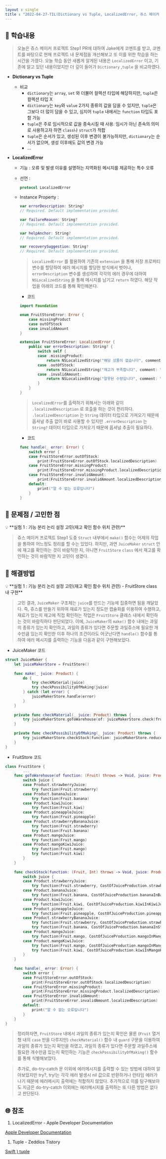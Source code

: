 ```yaml
---
layout : single
title : "2022-04-27-TIL(Dictionary vs Tuple, LocalizedError, 쥬스 메이커 프로젝트 Step1 (3))"
---
```


## 🐣 학습내용

> 오늘은 쥬스 메이커 프로젝트 Step1 PR에 대하여 Jake에게 코멘트를 받고, 코멘트를 바탕으로 현재 프로젝트 내 문제점을 개선해보고 또 이를 위한 학습을 하는 시간을 가졌다. 오늘 학습 동안 새롭게 알게된 내용은 `LocalizedError` 이고, 기존에 알고 있던 내용이었지만 더 깊이 들어가 `Dictionary` ,`tuple` 을 비교하였다.
> 

- **Dictionary vs Tuple**
    - 비교
        - `dictionary`는 `array`, `set` 와 더불어 컬렉션 타입에 해당하지만, `tuple`은 컬렉션 타입 X
        - `dictionary`는 `key`와 `value` 2가지 종류의 값을 담을 수 있지만, `tuple`은 그보다 더 많이 
        담을 수 있고, 심지어 `tuple` 내에서는 `function` 타입도 포함 가능
        - `tuple`은 주로 임시적으로 값을 종속시킬 때 사용. 임시가 아닌 존속의 의미로 사용하고자 
        하면 `class`나 `struct`가 적합
        - `tuple`은 순서가 있고, 생성된 이후 변경이 불가능하지만, `dictionary`는 순서가 없으며, 생성 
        이후에도 값의 변경 가능
        - ...
    
- **LocalizedError**
    - 기능 : 오류 및 발생 이유를 설명하는 지역화된 메시지를 제공하는 특수 오류
    - 선언 :
        
        ```swift
        protocol LocalizedError
        ```
        
    - Instance Property :
        
        ```swift
        var errorDescription: String?
        // Required. Default implementation provided.
        
        var failureReason: String?
        // Required. Default implementation provided.
        
        var helpAnchor: String?
        // Required. Default implementation provided.
        
        var recoverySuggestion: String?
        // Required. Default implementation provided.
        ```
        
        > `LocalizedError` 를 활용하여 기존의 `extension` 을 통해 저장 프로퍼티 변수를 할당하여 에러 메시지를 할당한 방식에서 벗어나, `errorDescription` 변수를 생성하여 각각의 에러 경우에 대하여 `NSLocalizedString` 을 통해 메시지를 남기고 `return` 하였다. 해당 작업을 아래의 코드를 통해 확인해본다.
        > 
        
        - 코드
        
        ```swift
        import Foundation
        
        enum FruitStoreError: Error {
            case missingProduct
            case outOfStock
            case invalidAmount
        }
        
        extension FruitStoreError: LocalizedError {
            public var errorDescription: String? {
                switch self {
                case .missingProduct:
                    return NSLocalizedString("해당 상품이 없습니다", comment: "Description of missing Product")
                case .outOfStock:
                    return NSLocalizedString("재고가 부족합니다", comment: "Description of out of stock")
                case .invalidAmount:
                    return NSLocalizedString("잘못된 수량입니다", comment: "Description of invalid amount")
                }
            }
        }
        ```
        
        > `LocalizedError`를 출력하기 위해서는 아래와 같이 `.localizedDescription` 로 호출을 하는 것이 편리하다. `.localizedDescription` 는 `String` 데이터 타입으로 가져오기 때문에 옵셔널 추출 없이 바로 사용할 수 있지만 `.errorDescription` 는 `String?`  데이터 타입으로 가져오기 때문에 옵셔널 추출이 필요하다.
        > 
        
        - 코드
        
        ```swift
        func handle(_ error: Error) {
            switch error {
            case FruitStoreError.outOfStock:
                print(FruitStoreError.outOfStock.localizedDescription)
            case FruitStoreError.missingProduct:
                print(FruitStoreError.missingProduct.localizedDescription)
            case FruitStoreError.invalidAmount:
                print(FruitStoreError.invalidAmount.localizedDescription)
            default:
                print("알 수 없는 오류입니다")
            }
        }
        ```
        
    

## 🐥 문제점 / 고민한 점

<aside>
💡 **실험 1 : 기능 분리 논리 설정 고민(재고 확인 함수 위치 관련)**

</aside>

> 쥬스 메이커 프로젝트 Step1 도중 `Struct` 내부에서 `make()` 함수는 어제의 작업을 통하여 어느정도 정리를 할 수는 있었다. 하지만, 과연 `JuiceMaker` `struct` 안에 재고를 확인하는 것이 바람직한 지, 아니면 `FruitStore` `class` 에서 재고를 확인하는 것이 바람직한 지 고민이 생겼다.
> 

## 🐓 해결방법

<aside>
💡 **실험 1 : 기능 분리 논리 설정 고민(재고 확인 함수 위치 관련) - FruitStore class 내 구현**

</aside>

> 고민 결과, `JuiceMaker` 구조체는 `juice`를 만드는 기능에 집중하면 됨을 깨달았다. 즉, 쥬스를 만들기 위하여 재료가 있는지 정도만 캡슐화를 이용하여 수행하고, 재료가 있는지 재고에 직접 확인하는 작업은 `FruitStore` 클래스 내에서 확인하는 것이 바람직하다 판단되었다. 이에, `JuiceMaker`의 `make()` 함수 내에는 과일의 종류가 있는지 확인하고, 과일의 종류가 있다면 주문할 과일쥬스에 필요한 개수만큼 있는지 확인한 이후 하나의 조건이라도 어긋난다면 `handle()` 함수를 통하여 에러 메시지를 출력하는 기능을 다음과 같이 구현해보았다.
> 

- JuiceMaker 코드

```swift
struct JuiceMaker {
    let juiceMakerStore = FruitStore()
    
    func make(_ juice: Product) {
        do {
            try checkMaterial(juice)
            try checkPossibilityOfMaking(juice)
        } catch (let error) {
            juiceMakerStore.handle(error)
        }
    }
    
    private func checkMaterial(_ juice: Product) throws {
        try juiceMakerStore.goToWarehouse(of: juiceMakerStore.check(fruit:), juice: juice)
    }
    
    private func checkPossibilityOfMaking(_ juice: Product) throws {
        try juiceMakerStore.checkStock(function: juiceMakerStore.reduceStock(fruit:amount:), juice: juice)
    }
}
```

- FruitStore 코드

```swift
class FruitStore {
		...
    func goToWarehouse(of function: (Fruit) throws -> Void, juice: Product) rethrows {
        switch juice {
        case Product.strawberryJuice:
            try function(Fruit.strawberry)
        case Product.bananaJuice:
            try function(Fruit.banana)
        case Product.kiwiJuice:
            try function(Fruit.kiwi)
        case Product.pineappleJuice:
            try function(Fruit.pineapple)
        case Product.strawberryBananaJuice:
            try function(Fruit.strawberry)
            try function(Fruit.banana)
        case Product.mangoJuice:
            try function(Fruit.mango)
        case Product.mangoKiwiJuice:
            try function(Fruit.mango)
            try function(Fruit.kiwi)
        }
    }
    
    func checkStock(function: (Fruit, Int) throws -> Void, juice: Product) rethrows {
        switch juice {
        case Product.strawberryJuice:
            try function(Fruit.strawberry, CostOfJuiceProduction.strawberryInStrawberryJuice)
        case Product.bananaJuice:
            try function(Fruit.banana, CostOfJuiceProduction.bananaInBananaJuice)
        case Product.kiwiJuice:
            try function(Fruit.kiwi, CostOfJuiceProduction.kiwiInKiwiJuice)
        case Product.pineappleJuice:
            try function(Fruit.pineapple, CostOfJuiceProduction.pineappleInPineappleJuice)
        case Product.strawberryBananaJuice:
            try function(Fruit.strawberry, CostOfJuiceProduction.strawberryInStrawberryBananaJuice)
            try function(Fruit.banana, CostOfJuiceProduction.bananaInStrawberryBananaJuice)
        case Product.mangoJuice:
            try function(Fruit.mango, CostOfJuiceProduction.mangoInMangoJuice)
        case Product.mangoKiwiJuice:
            try function(Fruit.mango, CostOfJuiceProduction.mangoInMangoKiwiJuice)
            try function(Fruit.kiwi, CostOfJuiceProduction.kiwiInMangoKiwiJuice)
        }
    }
    
    func handle(_ error: Error) {
        switch error {
        case FruitStoreError.outOfStock:
            print(FruitStoreError.outOfStock.localizedDescription)
        case FruitStoreError.missingProduct:
            print(FruitStoreError.missingProduct.localizedDescription)
        case FruitStoreError.invalidAmount:
            print(FruitStoreError.invalidAmount.localizedDescription)
        default:
            print("알 수 없는 오류입니다")
        }
    }
}
```

> 정리하자면, `FruitStore` 내에서 과일의 종류가 있는지 확인은 물론 (`Fruit` 열거형 내의 `case` 만을 다루지만) `checkMaterial()` 함수 내 `guard` 구문을 이용하여 과일의 종류가 있는지 확인을 하였고, 과일의 종류가 있다면 주문할 과일주스에 필요한 개수만큼 있는지 확인하는 기능은 `checkPossibilityOfMaking()` 함수를 통해 식별해보았다.
> 

> 추가로, do-try-catch 문 이외에 에러메시지를 출력할 수 있는 방법에 대하여 알아보았지만 try?, try!는 각각 에러 발생시 nil 값으로 반환하거나 런타임 에러가 나기 때문에 에러메시지 출력에는 적합하지 않았다. 추가적으로 이를 탐구해보아도 지금은 do-try-catch 이외에는 에러메시지를 출력하는 또 다른 방법은 없다고 판단된다.
> 

## 🌐 참조

1. LocalizedError - Apple Developer Documentation

[Apple Developer Documentation](https://developer.apple.com/documentation/foundation/localizederror)

1. Tuple - Zeddios Tistory

[Swift ) tuple](https://zeddios.tistory.com/238)
